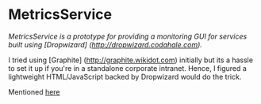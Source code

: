 MetricsService
==========

*MetricsService is a prototype for providing a monitoring GUI for services built using [Dropwizard] (http://dropwizard.codahale.com).*

I tried using [Graphite] (http://graphite.wikidot.com) initially but its a hassle to set it up if you're in a standalone corporate intranet. Hence, I figured a lightweight HTML/JavaScript backed by Dropwizard would do the trick.

Mentioned [here](http://www.tzehon.com/projects/dropwizard-monitoring-gui/)
